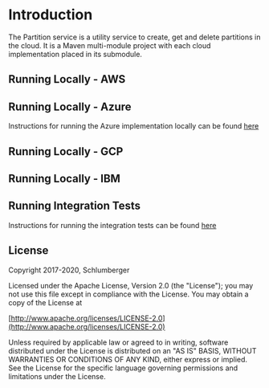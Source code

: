 # Introduction 

The Partition service is a utility service to create, get and delete partitions in the cloud. It is a Maven multi-module project with each cloud implementation placed in its submodule.
 
## Running Locally - AWS
## Running Locally - Azure
Instructions for running the Azure implementation locally can be found [here](./provider/partition-azure/README.md)
## Running Locally - GCP
## Running Locally - IBM

## Running Integration Tests
Instructions for running the integration tests can be found [here](./testing/README.md)

## License
Copyright 2017-2020, Schlumberger

Licensed under the Apache License, Version 2.0 (the "License");
you may not use this file except in compliance with the License.
You may obtain a copy of the License at 

[http://www.apache.org/licenses/LICENSE-2.0](http://www.apache.org/licenses/LICENSE-2.0)

Unless required by applicable law or agreed to in writing, software
distributed under the License is distributed on an "AS IS" BASIS,
WITHOUT WARRANTIES OR CONDITIONS OF ANY KIND, either express or implied.
See the License for the specific language governing permissions and
limitations under the License.